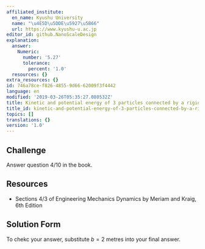 ```yaml
---
affiliated_institute:
  en_name: Kyushu University
  name: "\u4E5D\u5DDE\u5927\u5B66"
  url: https://www.kyushu-u.ac.jp
editor_id: github.NanoScaleDesign
explanation:
  answer:
    Numeric:
      number: '5.27'
      tolerance:
        percent: '1.0'
  resources: {}
extra_resources: {}
id: 746a78ce-f826-4855-9d66-62009f3f4442
language: en
modified: '2019-03-26T05:35:27.080532Z'
title: Kinetic and potential energy of 3 particles connected by a rigid rod
title_id: kinetic-and-potential-energy-of-3-particles-connected-by-a-rigid-rod
topics: []
translations: {}
version: '1.0'
---
```


## Challenge
Answer question 4/10 in the book.


## Resources
- Sections 4/3 of Engineering Mechanics Dynamics by Meriam and Kraig, 6th Edition


## Solution Form
To chekc your answer, substitute $b=2$ metres into your final answer.
